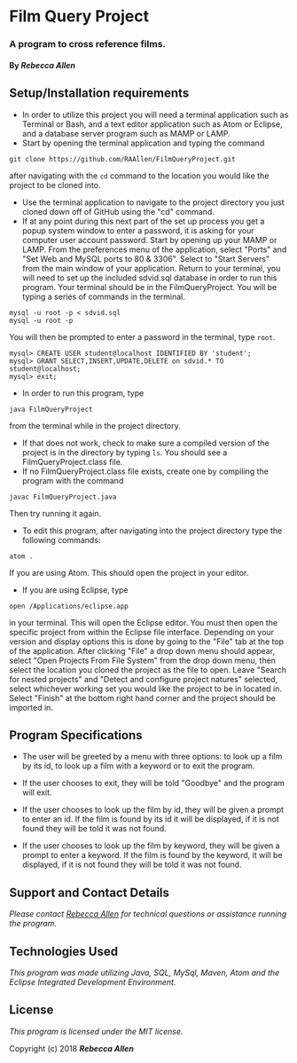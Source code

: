 # Film Query Project

### A program to cross reference films.

#### By _**Rebecca Allen**_

## Setup/Installation requirements

* In order to utilize this project you will need a terminal application such as Terminal or Bash, and a text editor application such as Atom or Eclipse, and a database server program such as MAMP or LAMP.
* Start by opening the terminal application and typing the command
```
git clone https://github.com/RAAllen/FilmQueryProject.git
```
after navigating with the `cd` command to the location you would like the project to be cloned into.
* Use the terminal application to navigate to the project directory you just cloned down off of GitHub using the "cd" command.
* If at any point during this next part of the set up process you get a popup system window to enter a password, it is asking for your computer user account password. Start by opening up your MAMP or LAMP. From the preferences menu of the application, select "Ports" and "Set Web and MySQL ports to 80 & 3306". Select to "Start Servers" from the main window of your application. Return to your terminal, you will need to set up the included sdvid.sql database in order to run this program. Your terminal should be in the FilmQueryProject. You will be typing a series of commands in the terminal.
```
mysql -u root -p < sdvid.sql
mysql -u root -p
```
You will then be prompted to enter a password in the terminal, type `root`.
```
mysql> CREATE USER student@localhost IDENTIFIED BY 'student';
mysql> GRANT SELECT,INSERT,UPDATE,DELETE on sdvid.* TO student@localhost;
mysql> exit;
```
* In order to run this program, type
```
java FilmQueryProject
```
from the terminal while in the project directory.
* If that does not work, check to make sure a compiled version of the project is in the directory by typing `ls`. You should see a FilmQueryProject.class file.
* If no FilmQueryProject.class file exists, create one by compiling the program with the command
```
javac FilmQueryProject.java
```
Then try running it again.
* To edit this program, after navigating into the project directory type the following commands:
```
atom .
```
If you are using Atom. This should open the project in your editor.
* If you are using Eclipse, type
```
open /Applications/eclipse.app
```
in your terminal. This will open the Eclipse editor. You must then open the specific project from within the Eclipse file interface. Depending on your version and display options this is done by going to the "File" tab at the top of the application. After clicking "File" a drop down menu should appear, select "Open Projects From File System" from the drop down menu, then select the location you cloned the project as the file to open. Leave "Search for nested projects" and "Detect and configure project natures" selected, select whichever working set you would like the project to be in located in. Select "Finish" at the bottom right hand corner and the project should be imported in.

## Program Specifications

* The user will be greeted by a menu with three options: to look up a film by its id, to look up a film with a keyword or to exit the program.

* If the user chooses to exit, they will be told "Goodbye" and the program will exit.

* If the user chooses to look up the film by id, they will be given a prompt to enter an id. If the film is found by its id it will be displayed, if it is not found they will be told it was not found.

* If the user chooses to look up the film by keyword, they will be given a prompt to enter a keyword. If the film is found by the keyword, it will be displayed, if it is not found they will be told it was not found.


## Support and Contact Details

_Please contact [Rebecca Allen](RebeccaZarsky@gmail.com) for technical questions or assistance running the program._

## Technologies Used

_This program was made utilizing Java, SQL, MySql, Maven, Atom and the Eclipse Integrated Development Environment._

## License

_This program is licensed under the MIT license._

Copyright (c) 2018 **_Rebecca Allen_**
